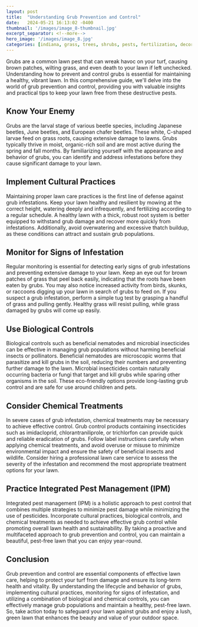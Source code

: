 ```yaml
---
layout: post
title:  "Understanding Grub Prevention and Control"
date:   2024-05-21 16:13:02 -0400
thumbnail: '/images/image_8-thumbnail.jpg'
excerpt_separator: <!--more-->
hero_image: '/images/image_8.jpg'
categories: [indiana, grass, trees, shrubs, pests, fertilization, decoration, curb appeal, garden, flowers, recreation]
---
```

Grubs are a common lawn pest that can wreak havoc on your turf, causing brown patches, wilting grass, and even death to your lawn if left unchecked. <!--more-->Understanding how to prevent and control grubs is essential for maintaining a healthy, vibrant lawn. In this comprehensive guide, we'll delve into the world of grub prevention and control, providing you with valuable insights and practical tips to keep your lawn free from these destructive pests.

## Know Your Enemy
Grubs are the larval stage of various beetle species, including Japanese beetles, June beetles, and European chafer beetles. These white, C-shaped larvae feed on grass roots, causing extensive damage to lawns. Grubs typically thrive in moist, organic-rich soil and are most active during the spring and fall months. By familiarizing yourself with the appearance and behavior of grubs, you can identify and address infestations before they cause significant damage to your lawn.

## Implement Cultural Practices
Maintaining proper lawn care practices is the first line of defense against grub infestations. Keep your lawn healthy and resilient by mowing at the correct height, watering deeply and infrequently, and fertilizing according to a regular schedule. A healthy lawn with a thick, robust root system is better equipped to withstand grub damage and recover more quickly from infestations. Additionally, avoid overwatering and excessive thatch buildup, as these conditions can attract and sustain grub populations.

## Monitor for Signs of Infestation
Regular monitoring is essential for detecting early signs of grub infestations and preventing extensive damage to your lawn. Keep an eye out for brown patches of grass that peel back easily, indicating that the roots have been eaten by grubs. You may also notice increased activity from birds, skunks, or raccoons digging up your lawn in search of grubs to feed on. If you suspect a grub infestation, perform a simple tug test by grasping a handful of grass and pulling gently. Healthy grass will resist pulling, while grass damaged by grubs will come up easily.

## Use Biological Controls
Biological controls such as beneficial nematodes and microbial insecticides can be effective in managing grub populations without harming beneficial insects or pollinators. Beneficial nematodes are microscopic worms that parasitize and kill grubs in the soil, reducing their numbers and preventing further damage to the lawn. Microbial insecticides contain naturally occurring bacteria or fungi that target and kill grubs while sparing other organisms in the soil. These eco-friendly options provide long-lasting grub control and are safe for use around children and pets.

## Consider Chemical Treatments
In severe cases of grub infestation, chemical treatments may be necessary to achieve effective control. Grub control products containing insecticides such as imidacloprid, chlorantraniliprole, or trichlorfon can provide quick and reliable eradication of grubs. Follow label instructions carefully when applying chemical treatments, and avoid overuse or misuse to minimize environmental impact and ensure the safety of beneficial insects and wildlife. Consider hiring a professional lawn care service to assess the severity of the infestation and recommend the most appropriate treatment options for your lawn.

## Practice Integrated Pest Management (IPM)
Integrated pest management (IPM) is a holistic approach to pest control that combines multiple strategies to minimize pest damage while minimizing the use of pesticides. Incorporate cultural practices, biological controls, and chemical treatments as needed to achieve effective grub control while promoting overall lawn health and sustainability. By taking a proactive and multifaceted approach to grub prevention and control, you can maintain a beautiful, pest-free lawn that you can enjoy year-round.

## Conclusion
Grub prevention and control are essential components of effective lawn care, helping to protect your turf from damage and ensure its long-term health and vitality. By understanding the lifecycle and behavior of grubs, implementing cultural practices, monitoring for signs of infestation, and utilizing a combination of biological and chemical controls, you can effectively manage grub populations and maintain a healthy, pest-free lawn. So, take action today to safeguard your lawn against grubs and enjoy a lush, green lawn that enhances the beauty and value of your outdoor space.
